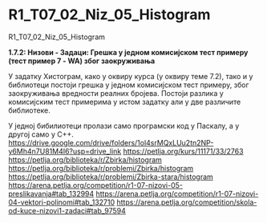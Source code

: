 # R1_T07_02_Niz_05_Histogram
R1_T07_02_Niz_05_Histogram

**1.7.2: Низови - Задаци: Грешка у једном комисијском тест примеру (тест пример 7 - WA) због заокруживања**

У задатку Хистограм, како у оквиру курса (у оквиру теме 7.2), тако и у библиотеци постоји грешка у једном комисијском тест примеру, због заокруживања вредности реалних бројева. Постоји разлика у комисијским тест примерима у истом задатку али у две различите библиотеке.

У једној бибилиотеци пролази само програмски код у Паскалу, а у другој само у C++.
https://drive.google.com/drive/folders/1ol4srMQxLUu2tn2NP-y6Mh4n7U81M4I6?usp=drive_link
https://petlja.org/kurs/11171/33/2763
https://petlja.org/biblioteka/r/Zbirka/histogram
https://petlja.org/biblioteka/r/problemi/Zbirka/histogram
https://petlja.org/biblioteka/r/problemi/Zbirka-stara/histogram
https://arena.petlja.org/competition/r1-07-nizovi-05-preslikavanja#tab_132994
https://arena.petlja.org/competition/r1-07-nizovi-04-vektori-polinomi#tab_132710
https://arena.petlja.org/competition/skola-od-kuce-nizovi1-zadaci#tab_97594
